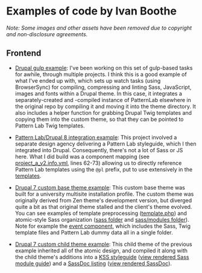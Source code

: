 # Examples of code by Ivan Boothe

_Note: Some images and other assets have been removed due to copyright and non-disclosure agreements._

## Frontend

* [Drupal gulp example](project_a/gulpfile.js): I've been working on this set of gulp-based tasks for awhile, through multiple projects. I think this is a good example of what I've ended up with, which sets up watch tasks (using BrowserSync) for compiling, compressing and linting Sass, JavaScript, images and fonts within a Drupal theme. In this case, it integrates a separately-created and -compiled instance of PatternLab elsewhere in the original repo by compiling it and moving it into the theme directory. It also includes a helper function for grabbing Drupal Twig templates and copying them into the custom theme, so that they can be pointed to Pattern Lab Twig templates.

* [Pattern Lab/Drupal 8 integration example](project_a/web/themes/custom/project_a_v2): This project involved a separate design agency delivering a Pattern Lab styleguide, which I then integrated into Drupal. Consequently, there's not a lot of Sass or JS here. What I did build was a component mapping (see [project_a_v2.info.yml](project_a/web/themes/custom/project_a_v2/project_a_v2.info.yml), lines 62-73) allowing us to directly reference Pattern Lab templates using the `@pl` prefix, put to use extensively in the [templates](project_a/web/themes/custom/project_a_v2/templates).

* [Drupal 7 custom base theme example](project_c/project_c_base_responsive): This custom base theme was built for a university multisite installation profile. The custom theme was originally derived from Zen theme's development version, but diverged quite a bit as that original theme stalled and the client's theme evolved. You can see examples of template preprocessing ([template.php](project_c/project_c_base_responsive/template.php)) and atomic-style Sass organization ([sass folder](project_c/project_c_base_responsive/sass) and [sass/modules folder](project_c/project_c_base_responsive/sass/modules)). Note for example the [event component](project_c/project_c_base_responsive/sass/modules/event), which includes the Sass, Twig template files and Pattern Lab dummy data all in a single folder.

* [Drupal 7 custom child theme example](project_c/project_c_dept3_responsive): This child theme of the previous example inherited all of the atomic design, and compiled it along with the child theme's additions into a [KSS styleguide](project_c/project_c_dept3_responsive/documentation/styleguide/index.html) 
([view rendered Sass module guide](https://rootwork.github.io/code-examples/project_c/project_c_dept3_responsive/documentation/styleguide/section-modules.html)) and a [SassDoc listing](project_c/project_c_dept3_responsive/documentation/sassdoc/) ([view rendered SassDoc](https://rootwork.github.io/code-examples/project_c/project_c_dept3_responsive/documentation/sassdoc/)).